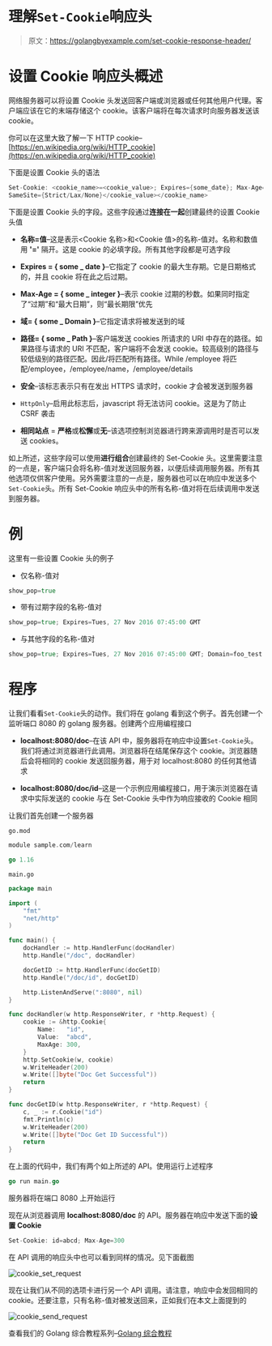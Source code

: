 # 理解`Set-Cookie`响应头

> 原文：<https://golangbyexample.com/set-cookie-response-header/>

# **设置 Cookie 响应头概述**

网络服务器可以将设置 Cookie 头发送回客户端或浏览器或任何其他用户代理。客户端应该在它的末端存储这个 cookie。该客户端将在每次请求时向服务器发送该 cookie。

你可以在这里大致了解一下 HTTP cookie–[https://en.wikipedia.org/wiki/HTTP_cookie](https://en.wikipedia.org/wiki/HTTP_cookie)

下面是设置 Cookie 头的语法

```go
Set-Cookie: <cookie_name>=<cookie_value>; Expires={some_date}; Max-Age={some_integer}; Domain={some_domain}; Path={some_path}; 
SameSite={Strict/Lax/None}</cookie_value></cookie_name>
```

下面是设置 Cookie 头的字段。这些字段通过**连接在一起**创建最终的设置 Cookie 头值

*   **名称=值**–这是表示<Cookie 名称>和<Cookie 值>的名称-值对。名称和数值用 **'='** 隔开。这是 cookie 的必填字段。所有其他字段都是可选字段

*   **Expires = { some _ date }**–它指定了 cookie 的最大生存期。它是日期格式的，并且 cookie 将在此之后过期。

*   **Max-Age = { some _ integer }**–表示 cookie 过期的秒数。如果同时指定了“过期”和“最大日期”，则“最长期限”优先

*   **域= { some _ Domain }**–它指定请求将被发送到的域

*   **路径= { some _ Path }**–客户端发送 cookies 所请求的 URI 中存在的路径。如果路径与请求的 URI 不匹配，客户端将不会发送 cookie。较高级别的路径与较低级别的路径匹配。因此/将匹配所有路径。While /employee 将匹配/employee，/employee/name，/employee/details

*   **安全**–该标志表示只有在发出 HTTPS 请求时，cookie 才会被发送到服务器

*   `HttpOnly`–启用此标志后，javascript 将无法访问 cookie。这是为了防止 CSRF 袭击

*   **相同站点** = **严格**或**松懈**或**无**–该选项控制浏览器进行跨来源调用时是否可以发送 cookies。

如上所述，这些字段可以使用**进行组合**创建最终的 Set-Cookie 头。这里需要注意的一点是，客户端只会将名称-值对发送回服务器，以便后续调用服务器。所有其他选项仅供客户使用。另外需要注意的一点是，服务器也可以在响应中发送多个`Set-Cookie`头。所有 Set-Cookie 响应头中的所有名称-值对将在后续调用中发送到服务器。

# **例**

这里有一些设置 Cookie 头的例子

*   仅名称-值对

```go
show_pop=true
```

*   带有过期字段的名称-值对

```go
show_pop=true; Expires=Tues, 27 Nov 2016 07:45:00 GMT
```

*   与其他字段的名称-值对

```go
show_pop=true; Expires=Tues, 27 Nov 2016 07:45:00 GMT; Domain=foo_test.com; SameSite=Strict
```

# **程序**

让我们看看`Set-Cookie`头的动作。我们将在 golang 看到这个例子。首先创建一个监听端口 8080 的 golang 服务器。创建两个应用编程接口

*   **localhost:8080/doc**–在该 API 中，服务器将在响应中设置`Set-Cookie`头。我们将通过浏览器进行此调用。浏览器将在结尾保存这个 cookie。浏览器随后会将相同的 cookie 发送回服务器，用于对 localhost:8080 的任何其他请求

*   **localhost:8080/doc/id**–这是一个示例应用编程接口，用于演示浏览器在请求中实际发送的 cookie 与在 Set-Cookie 头中作为响应接收的 Cookie 相同

让我们首先创建一个服务器

`go.mod`

```go
module sample.com/learn

go 1.16
```

`main.go`

```go
package main

import (
	"fmt"
	"net/http"
)

func main() {
	docHandler := http.HandlerFunc(docHandler)
	http.Handle("/doc", docHandler)

	docGetID := http.HandlerFunc(docGetID)
	http.Handle("/doc/id", docGetID)

	http.ListenAndServe(":8080", nil)
}

func docHandler(w http.ResponseWriter, r *http.Request) {
	cookie := &http.Cookie{
		Name:   "id",
		Value:  "abcd",
		MaxAge: 300,
	}
	http.SetCookie(w, cookie)
	w.WriteHeader(200)
	w.Write([]byte("Doc Get Successful"))
	return
}

func docGetID(w http.ResponseWriter, r *http.Request) {
	c, _ := r.Cookie("id")
	fmt.Println(c)
	w.WriteHeader(200)
	w.Write([]byte("Doc Get ID Successful"))
	return
}
```

在上面的代码中，我们有两个如上所述的 API。使用运行上述程序

```go
go run main.go
```

服务器将在端口 8080 上开始运行

现在从浏览器调用 **localhost:8080/doc** 的 API。服务器在响应中发送下面的**设置 Cookie**

```go
Set-Cookie: id=abcd; Max-Age=300
```

在 API 调用的响应头中也可以看到同样的情况。见下面截图

![cookie_set_request](img/5743ff6b7299452f20052240e39f56a7.png)

现在让我们从不同的选项卡进行另一个 API 调用。请注意，响应中会发回相同的 cookie。还要注意，只有名称-值对被发送回来，正如我们在本文上面提到的

![cookie_send_request](img/a3c457587ceebc81af0674c0439a1889.png)

查看我们的 Golang 综合教程系列–[Golang 综合教程](https://golangbyexample.com/golang-comprehensive-tutorial/)